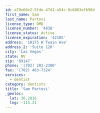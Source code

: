 ```yaml
---
id: a78e60e2-5fde-47d1-a54c-0c6083efb98d
first_name: Sam
last_name: Partovi
license_type: DMD
license_number: '4838'
license_status: Active
license_expiration: '42185'
address: '10175 W Twain Ave'
address_2: 'Suite 120'
city: 'Las Vegas'
state: NV
zip: '89147'
phone: '(702) 202-2300'
fax: '(702) 463-7324'
services:
  - dentist
category: dentists
title: 'Sam Partovi'
_geoloc:
  lat: 36.2016
  lng: -115.21
---
```

